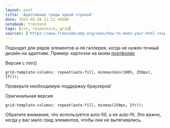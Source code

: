 ```yaml
---
layout: post
title: 'Адаптивные гриды одной строкой'
date: 2023-05-28 11:12 +0300
notebook: frontend
tags: [css, responsive, grid]
sources: ['https://www.freecodecamp.org/news/how-to-make-your-html-responsive-by-adding-a-single-line-of-css-2a62de81e431/']
---
```

Подходит для рядов элементов а-ля галлерея, когда не нужен точный дизайн на адаптиве. Пример: карточки на моем [портфолио](https://vallek.github.io/index.html)

Версия с min()
```
grid-template-columns: repeat(auto-fill, minmax(min(100%, 250px), 1fr));
```
Проверьте необходимую поддержку браузеров!

Оригинальная версия 
```
grid-template-columns: repeat(auto-fill, minmax(250px, 1fr));
```
Обратите внимание, что используется auto-fill, а не auto-fit. Это важно, когда у вас мало грид элементов, чтобы они не вытягивались.